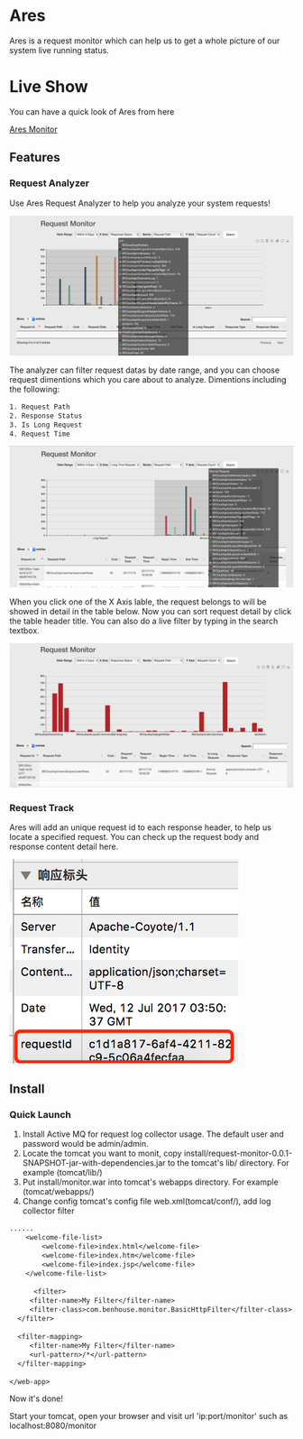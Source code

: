 # Ares

Ares is  a request monitor which can help us to get a whole picture of our system live running status.

# Live Show
You can have a quick look of Ares from here

[Ares Monitor](http://sugarclub.oss-cn-shanghai.aliyuncs.com/monitor.html)

## Features
### Request Analyzer
Use Ares Request Analyzer to help you analyze your system requests!

![Analyzer Area](/documents/images/ss1.png)

The analyzer can filter request datas by date range, and you can choose request dimentions which you care about to analyze.
Dimentions including the following:

```
1. Request Path
2. Response Status
3. Is Long Request
4. Request Time
```

![Analyzer Area](/documents/images/ss4.png)

When you click one of the X Axis lable, the request belongs to will be showed in detail in the table below.
Now you can sort request detail by click the table header title.
You can also do a live filter by typing in the search textbox.

![Analyzer Area](/documents/images/ss2.png)

### Request Track
Ares will add an unique request id to each response header, to help us locate a specified request.
You can check up the request body and response content detail here.

![Analyzer Area](/documents/images/ss3.png)

## Install
### Quick Launch
1. Install Active MQ for request log collector usage. The default user and password would be admin/admin.
2. Locate the tomcat you want to monit, copy install/request-monitor-0.0.1-SNAPSHOT-jar-with-dependencies.jar to the tomcat's lib/ directory. For example (tomcat/lib/)
3. Put install/monitor.war into tomcat's webapps directory. For example (tomcat/webapps/)
4. Change config tomcat's config file web.xml(tomcat/conf/), add log collector filter

```
......
    <welcome-file-list>
        <welcome-file>index.html</welcome-file>
        <welcome-file>index.htm</welcome-file>
        <welcome-file>index.jsp</welcome-file>
    </welcome-file-list>

      <filter>
     <filter-name>My Filter</filter-name>
     <filter-class>com.benhouse.monitor.BasicHttpFilter</filter-class>
  </filter>
  
  <filter-mapping>
     <filter-name>My Filter</filter-name>
     <url-pattern>/*</url-pattern>
  </filter-mapping>

</web-app>
```

Now it's done!

Start your tomcat, open your browser and visit url
'ip:port/monitor'
such as localhost:8080/monitor




